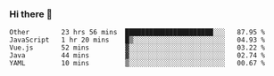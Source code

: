 ### Hi there 👋

<!--
**Hundeklemmen/Hundeklemmen** is a ✨ _special_ ✨ repository because its `README.md` (this file) appears on your GitHub profile.

Here are some ideas to get you started:

- 🔭 I’m currently working on ...
- 🌱 I’m currently learning ...
- 👯 I’m looking to collaborate on ...
- 🤔 I’m looking for help with ...
- 💬 Ask me about ...
- 📫 How to reach me: ...
- 😄 Pronouns: ...
- ⚡ Fun fact: ...
-->
<!--START_SECTION:waka-->
```text
Other        23 hrs 56 mins  ██████████████████████░░░   87.95 % 
JavaScript   1 hr 20 mins    █▒░░░░░░░░░░░░░░░░░░░░░░░   04.93 % 
Vue.js       52 mins         ▓░░░░░░░░░░░░░░░░░░░░░░░░   03.22 % 
Java         44 mins         ▓░░░░░░░░░░░░░░░░░░░░░░░░   02.74 % 
YAML         10 mins         ▒░░░░░░░░░░░░░░░░░░░░░░░░   00.67 % 
```
<!--END_SECTION:waka-->
